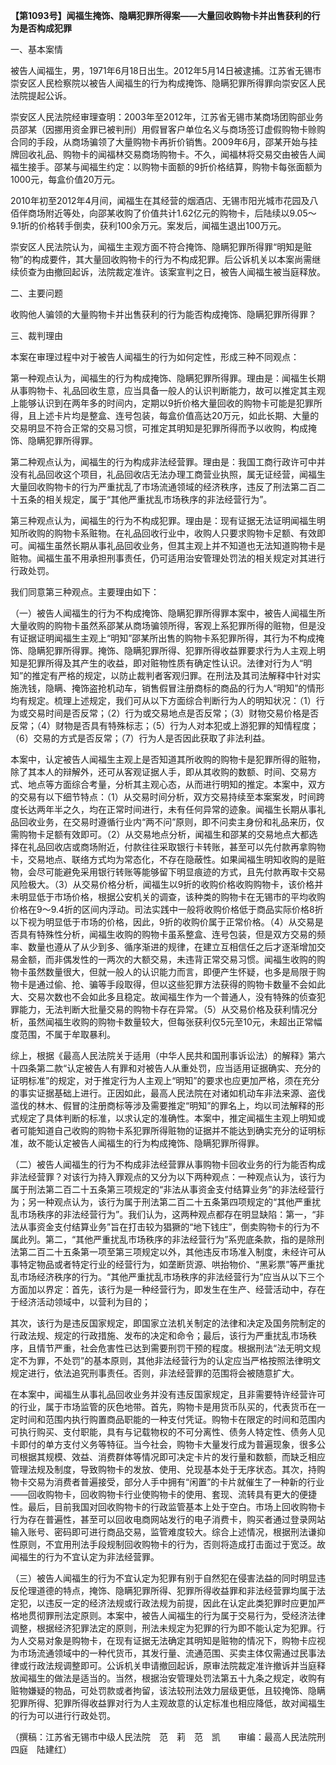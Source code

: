 **【第1093号】闻福生掩饰、隐瞒犯罪所得案——大量回收购物卡并出售获利的行为是否构成犯罪**

一、基本案情

被告人闻福生，男，1971年6月18日出生。2012年5月14日被逮捕。江苏省无锡市崇安区人民检察院以被告人闻福生的行为构成掩饰、隐瞒犯罪所得罪向崇安区人民法院提起公诉。

崇安区人民法院经审理查明：2003年至2012年，江苏省无锡市某商场团购部业务员邵某（因挪用资金罪已被判刑）用假冒客户单位名义与商场签订虚假购物卡赊购合同的手段，从商场骗领了大量购物卡再折价销售。2009年6月，邵某开始与挂牌回收礼品、购物卡的闻福林交易商场购物卡。不久，闻福林将交易交由被告人闻福生接手。邵某与闻福生约定：以购物卡面额的9折价格结算，购物卡每张面额为1000元，每盒价值20万元。

2010年初至2012年4月间，闻福生在其经营的烟酒店、无锡市阳光城市花园及八佰伴商场附近等处，向邵某收购了价值共计1.62亿元的购物卡，后陆续以9.05～9.1折的价格转手倒卖，获利100余万元。案发后，闻福生退出100万元。

崇安区人民法院认为，闻福生主观方面不符合掩饰、隐瞒犯罪所得罪“明知是赃物”的构成要件，其大量回收购物卡的行为不构成犯罪。后公诉机关以本案尚需继续侦查为由撤回起诉，法院裁定准许。该案宣判之日，被告人闻福生被当庭释放。

二、主要问题

收购他人骗领的大量购物卡并出售获利的行为能否构成掩饰、隐瞒犯罪所得罪？

三、裁判理由

本案在审理过程中对于被告人闻福生的行为如何定性，形成三种不同观点：

第一种观点认为，闻福生的行为构成掩饰、隐瞒犯罪所得罪。理由是：闻福生长期从事购物卡、礼品回收生意，应当具备一般人的认识判断能力，故可以推定其主观上能够认识到在两年多的时间内，定期以9折价格大量回收的购物卡可能是犯罪所得，且上述卡片均是整盒、连号包装，每盒价值高达20万元，如此长期、大量的交易明显不符合正常的交易习惯，可推定其明知是犯罪所得而予以收购，构成掩饰、隐瞒犯罪所得罪。

第二种观点认为，闻福生的行为构成非法经营罪。理由是：我国工商行政许可中并没有礼品回收这个项目，礼品回收店无法办理工商营业执照，属无证经营，闻福生大量回收购物卡的行为严重扰乱了市场流通领域的经济秩序，违反了刑法第二百二十五条的相关规定，属于“其他严重扰乱市场秩序的非法经营行为”。

第三种观点认为，闻福生的行为不构成犯罪。理由是：现有证据无法证明闻福生明知所收购的购物卡系赃物。在礼品回收行业中，收购人只要求购物卡足额、有效即可。闻福生虽然长期从事礼品回收业务，但其主观上并不知道也无法知道购物卡是赃物。闻福生虽不用承担刑事责任，仍可适用治安管理处罚法的相关规定对其进行行政处罚。

我们同意第三种观点。主要理由如下：

（一）被告人闻福生的行为不构成掩饰、隐瞒犯罪所得罪本案中，被告人闻福生所大量收购的购物卡虽然系邵某从商场骗领所得，客观上系犯罪所得的赃物，但是没有证据证明闻福生主观上“明知”邵某所出售的购物卡系犯罪所得，其行为不构成掩饰、隐瞒犯罪所得罪。掩饰、隐瞒犯罪所得、犯罪所得收益罪要求行为人主观上明知是犯罪所得及其产生的收益，即对赃物性质有确定性认识。法律对行为人“明知”的推定有严格的规定，以防止裁判者客观归罪。在刑法及其司法解释中针对实施洗钱，隐瞒、掩饰盗抢机动车，销售假冒注册商标的商品的行为人“明知”的情形均有规定。梳理上述规定，我们可从以下方面综合判断行为人的明知状况：（1）行为或交易时间是否反常；（2）行为或交易地点是否反常；（3）财物交易价格是否反常；（4）财物是否具有特殊标志；（5）行为人对本犯或上游犯罪的知情程度；（6）交易的方式是否反常；（7）行为人是否因此获取了非法利益。

本案中，认定被告人闻福生主观上是否知道其所收购的购物卡是犯罪所得的赃物，除了其本人的辩解外，还可从客观证据人手，即从其收购的数额、时间、交易方式、地点等方面综合考量，分析其主观心态，从而进行明知的推定。本案中，双方的交易有以下细节特点：（1）从交易时间分析，双方交易持续至本案案发，时间跨度长达两年半之久，均在正常时间进行，未有任何异常的迹象。闻福生长期从事礼品回收业务，在交易时遵循行业内“两不问”原则，即不问卖主身份和礼品来历，仅需购物卡足额有效即可。（2）从交易地点分析，闻福生和邵某的交易地点大都选择在礼品回收店或商场附近，付款往往采取银行卡转账，甚至可以先付款再拿购物卡，交易地点、联络方式均为常态化，不存在隐蔽性。如果闻福生明知收购的是赃物，会尽可能避免采用银行转账等能够留下明显痕迹的方式，且先付款再取卡交易风险极大。（3）从交易价格分析，闻福生以9折的收购价格收购购物卡，该价格并未明显低于市场价格，根据公安机关的调查，该种类的购物卡在无锡市的平均收购价格在9～9.4折的区间内浮动。司法实践中一般将收购价格低于商品实际价格8折以下视为明显低于市场的价格，因此，9折的收购价属于正常价格。（4）从交易是否具有特殊性分析，闻福生收购的购物卡虽系整盒、连号包装，但是双方交易的频率、数量也遵从了从少到多、循序渐进的规律，在建立互相信任之后才逐渐增加交易金额，而非偶发性的一两次的大额交易，未违背正常交易习惯。闻福生收购的购物卡虽然数量很大，但就一般人的认识能力而言，即便产生怀疑，也多是局限于购物卡是通过偷、抢、骗等手段取得，但以这些犯罪方法获得的购物卡数量不会如此大、交易次数也不会如此多且稳定。故闻福生作为一个普通人，没有特殊的侦查犯罪能力，无法判断大批量交易的购物卡存在异常。（5）从交易价格及获利情况分析，虽然闻福生收购的购物卡数量较大，但每张获利仅5元至10元，未超出正常幅度范围，不属于牟取暴利。

综上，根据《最高人民法院关于适用（中华人民共和国刑事诉讼法）的解释》第六十四条第二款“认定被告人有罪和对被告人从重处罚，应当适用证据确实、充分的证明标准”的规定，对于推定行为人主观上“明知”的要求也应更加严格，须在充分的事实证据基础上进行。正因如此，最高人民法院在对诸如机动车非法来源、盗伐滥伐的林木、假冒的注册商标等涉及需要推定“明知”的罪名上，均以司法解释的形式规定了具体判断的标准，以求认定的准确性。本案中，推定闻福生主观上明知或者可能知道自己收购的购物卡系犯罪所得赃物的证据并不能达到确实充分的证明标准，故不能认定被告人闻福生的行为构成掩饰、隐瞒犯罪所得罪。

（二）被告人闻福生的行为不构成非法经营罪从事购物卡回收业务的行为能否构成非法经营罪？对该行为持入罪观点的又分为以下两种观点：一种观点认为，该行为属于刑法第二百二十五条第三项规定的“非法从事资金支付结算业务”的非法经营行为；另一种观点认为，该行为属于刑法第二百二十五条第四项规定的“其他严重扰乱市场秩序的非法经营行为”。我们认为，这两种观点都存在明显缺陷：第一，“非法从事资金支付结算业务”旨在打击较为猖獗的“地下钱庄”，倒卖购物卡的行为不属此列。第二，“其他严重扰乱市场秩序的非法经营行为”系兜底条款，指的是除刑法第二百二十五条第一项至第三项规定以外，其他违反市场准入制度，未经许可从事特定物品或者特定行业的经营行为，如垄断货源、哄抬物价、“黑彩票”等严重扰乱市场经济秩序的行为。“其他严重扰乱市场秩序的非法经营行为”应当从以下三个方面加以界定：首先，该行为是一种经营行为，即发生在生产、经营活动中，存在于经济活动领域中，以营利为目的；

其次，该行为是违反国家规定，即国家立法机关制定的法律和决定及国务院制定的行政法规、规定的行政措施、发布的决定和命令；最后，该行为严重扰乱市场秩序，且情节严重，社会危害性已达到需要刑罚干预的程度。根据刑法“法无明文规定不为罪，不处罚”的基本原则，其他非法经营行为的认定应当严格按照法律明文规定进行，依法追究刑事责任。否则，非法经营罪的范围将会被随意扩大。

在本案中，闻福生从事礼品回收业务并没有违反国家规定，且非需要特许经营许可的行业，属于市场监管的灰色地带。首先，购物卡是用货币队买的，代表货币在一定时间和范围内执行购置商品职能的一种支付凭证。购物卡在限定的时间和范围内可执行购买、支付职能，具有与记载物权的不可分离性、债务人特定性、债务人见卡即付的单方支付义务等特征。当今社会，购物卡大量发行成为普遍现象，很多公司根据其规模、效益、消费群体等情况即可决定卡片的发行量和数额，而缺乏相应管理法规及制度，导致购物卡的发放、使用、兑现基本处于无序状态。其次，持购物卡交易为消费者普遍接受，部分人手中拥有“闲置”的卡片就催生了一种新的行业——回收购物卡，回收购物卡行业使购物卡的使用、套现、流转具有更大的便捷性。最后，目前我国对回收购物卡的行政监管基本上处于空白。市场上回收购物卡行为存在普遍性，甚至可以回收电商网站发行的电子消费卡，购买者通过登录网站输入账号、密码即可进行商品交易，监管难度较大。综合上述情况，根据刑法谦抑性原则，不宜用刑法手段规制回收购物卡的行为，否则将造成打击面过于宽泛。故闻福生的行为不宜认定为非法经营罪。

（三）被告人闻福生的行为不宜认定为犯罪有别于自然犯在侵害法益的同时明显违反伦理道德的特点，掩饰、隐瞒犯罪所得、犯罪所得收益罪和非法经营罪均属于法定犯，以违反一定的经济法规或行政法规为前提，因此在认定此类犯罪时应更加严格地贯彻罪刑法定原则。本案中，被告人闻福生的行为属于交易行为，受经济法律调整，根据经济犯罪法定的原则，刑法未规定为犯罪的行为即不能认定为犯罪。行为人交易对象是购物卡，在现有证据无法确定其明知是赃物的情况下，购物卡应视为市场流通领域中的一种代货币，其发行量、流通范围、买卖主体仅需通过民事法律或行政法规调整即可。公诉机关申请撤回起诉，原审法院裁定准许撤诉并当庭释放闻福生的做法是适当的。当然，根据治安管理处罚法第五十九条之规定，收购有赃物嫌疑的物品，可处罚款或者拘留，该法较刑法效力层级更低，且较掩饰、隐瞒犯罪所得、犯罪所得收益罪对行为人主观故意的认定标准也相应降低，故对闻福生的行为可以进行行政处罚。

（撰稿：江苏省无锡市中级人民法院　范　莉　范　凯　　审编：最高人民法院刑四庭　陆建红）